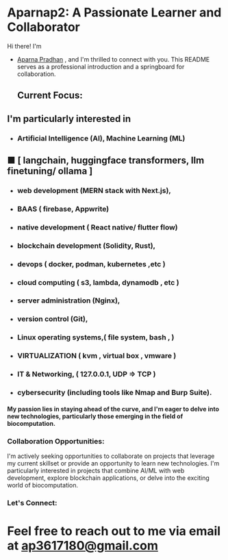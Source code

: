 # Aparnap2: A Passionate Learner and Collaborator
Hi there! I'm 
- [Aparna Pradhan](https://github.com/Aparnap2)
, and I'm thrilled to connect with you. This README serves as a professional introduction and a springboard for collaboration.

   ##              Current Focus: 

## I'm particularly interested in

                  
 - ### Artificial Intelligence (AI), Machine Learning (ML)
## ■ [ langchain,  huggingface transformers, llm finetuning/ ollama  ]


 - ### web development (MERN stack with Next.js), 

 - ###  BAAS ( firebase,  Appwrite) 

 - ###  native development ( React native/  flutter flow)

- ### blockchain development (Solidity, Rust),

- ### devops ( docker, podman, kubernetes ,etc )

- ### cloud computing ( s3, lambda, dynamodb , etc )

 - ### server administration (Nginx), 

 - ### version control (Git),

 - ###  Linux operating systems,( file system,  bash , )

- ### VIRTUALIZATION ( kvm , virtual box , vmware )

- ### IT & Networking, ( 127.0.0.1, UDP => TCP  )

- ### cybersecurity (including tools like Nmap and Burp Suite).

 
 
 #### My passion lies in staying ahead of the curve, and I'm eager to delve into new technologies, particularly those emerging in the field of biocomputation.
 
### Collaboration Opportunities:

I'm actively seeking opportunities to collaborate on projects that leverage my current skillset or provide an opportunity to learn new technologies. I'm particularly interested in projects that combine AI/ML with web development, explore blockchain applications, or delve into the exciting world of biocomputation.


  ### Let's Connect:

# Feel free to reach out to me via email at ap3617180@gmail.com
